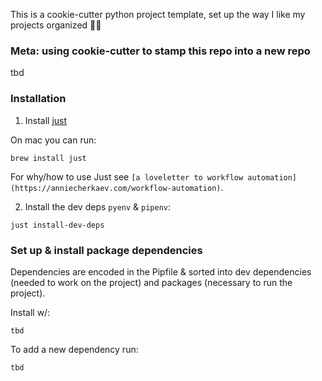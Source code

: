 
This is a cookie-cutter python project template, set up the way I like my projects organized 👾✨

### Meta: using cookie-cutter to stamp this repo into a new repo

tbd

### Installation

1. Install [just](https://github.com/casey/just)

On mac you can run:
```
brew install just
```

For why/how to use Just see `[a loveletter to workflow automation](https://anniecherkaev.com/workflow-automation)`.


2. Install the dev deps `pyenv` & `pipenv`:

```
just install-dev-deps
```

### Set up & install package dependencies

Dependencies are encoded in the Pipfile & sorted into dev dependencies (needed to work on the project) and packages (necessary to run the project).

Install w/:

```
tbd
```

To add a new dependency run:
```
tbd
```
